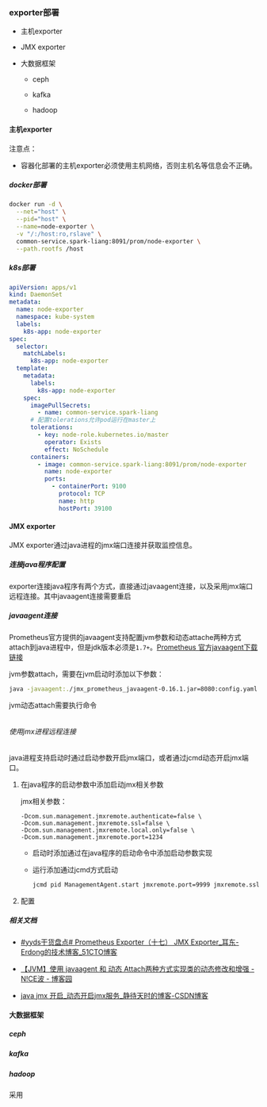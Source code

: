### exporter部署

- 主机exporter

- JMX exporter

- 大数据框架
  
  - ceph
  
  - kafka
  
  - hadoop

#### 主机exporter

注意点：

- 容器化部署的主机exporter必须使用主机网络，否则主机名等信息会不正确。

##### docker部署

```bash
docker run -d \
  --net="host" \
  --pid="host" \
  --name=node-exporter \
  -v "/:/host:ro,rslave" \
  common-service.spark-liang:8091/prom/node-exporter \
  --path.rootfs /host
```

##### k8s部署

```yaml
apiVersion: apps/v1
kind: DaemonSet
metadata:
  name: node-exporter
  namespace: kube-system
  labels:
    k8s-app: node-exporter
spec:
  selector:
    matchLabels:
      k8s-app: node-exporter
  template:
    metadata:
      labels:
        k8s-app: node-exporter
    spec:
      imagePullSecrets:
        - name: common-service.spark-liang
      # 配置tolerations允许pod运行在master上
      tolerations:
        - key: node-role.kubernetes.io/master
          operator: Exists
          effect: NoSchedule
      containers:
        - image: common-service.spark-liang:8091/prom/node-exporter
          name: node-exporter
          ports:
            - containerPort: 9100
              protocol: TCP
              name: http
              hostPort: 39100
```



#### JMX exporter

JMX exporter通过java进程的jmx端口连接并获取监控信息。

##### 连接java程序配置

exporter连接java程序有两个方式，直接通过javaagent连接，以及采用jmx端口远程连接。其中javaagent连接需要重启

##### javaagent连接

Prometheus官方提供的javaagent支持配置jvm参数和动态attache两种方式attach到java进程中，但是jdk版本必须是`1.7+`。[Prometheus 官方javaagent下载链接](https://repo1.maven.org/maven2/io/prometheus/jmx/jmx_prometheus_javaagent/0.16.1/jmx_prometheus_javaagent-0.16.1.jar)

jvm参数attach，需要在jvm启动时添加以下参数：

```bash
java -javaagent:./jmx_prometheus_javaagent-0.16.1.jar=8080:config.yaml -jar yourJar.jar
```

jvm动态attach需要执行命令

```bash

```

###### 使用jmx进程远程连接

java进程支持启动时通过启动参数开启jmx端口，或者通过jcmd动态开启jmx端口。

1. 在java程序的启动参数中添加启动jmx相关参数
   
   jmx相关参数：
   
   ```
   -Dcom.sun.management.jmxremote.authenticate=false \
   -Dcom.sun.management.jmxremote.ssl=false \
   -Dcom.sun.management.jmxremote.local.only=false \
   -Dcom.sun.management.jmxremote.port=1234 
   ```
   
   - 启动时添加通过在java程序的启动命令中添加启动参数实现
   
   - 运行添加通过jcmd方式启动
     
     ```bash
     jcmd pid ManagementAgent.start jmxremote.port=9999 jmxremote.ssl=false jmxremote.authenticate=false
     
     
     ```

2. 配置

##### 相关文档

- [#yyds干货盘点# Prometheus Exporter（十七） JMX Exporter_耳东-Erdong的技术博客_51CTO博客](https://blog.51cto.com/erdong/4810427)

- [【JVM】使用 javaagent 和 动态 Attach两种方式实现类的动态修改和增强 - N!CE波 - 博客园](https://www.cnblogs.com/756623607-zhang/p/12575509.html)

- [java jmx 开启_动态开启jmx服务_静待天时的博客-CSDN博客](https://blog.csdn.net/weixin_42389770/article/details/114216823)



#### 大数据框架

##### ceph



##### kafka



##### hadoop

采用
